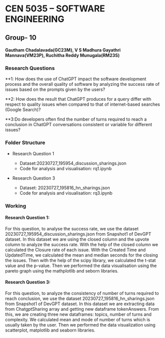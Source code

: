 # CEN 5035 – SOFTWARE ENGINEERING

## Group- 10

#### Gautham Chadalavada(GC23M), V S Madhura Gayathri Mannava(VM23P), Ruchitha Reddy Munugala(RM23S)

### Research Questions

**1: How does the use of ChatGPT impact the software development process and the overall 
quality of software by analyzing the success rate of issues based on the prompts given by 
the users?

**2: How does the result that ChatGPT produces for a query differ with respect to quality issues 
when compared to that of internet-based searches (Google Search)?

**3:Do developers often find the number of turns required to reach a conclusion in ChatGPT 
conversations consistent or variable for different issues?

### Folder Structure
- Research Question 1
    - Dataset:20230727_195954_discussion_sharings.json
    - Code for analysis and visualisation: rq1.ipynb

- Research Question 3
    - Dataset: 20230727_195816_hn_sharings.json
    - Code for analysis and visualisation: rq3.ipynb

### Working
#### Research Question 1:
For this question, to analyse the success rate, we use the dataset 20230727_195954_discussion_sharings.json from Snapshot1 of DevGPT dataset. In this dataset we are using the closed column and the upvote column to analyze the success rate. With the help of the closed column we calculated the Closure rate of each issue. With the Created Time and UpdatedTime, we calculated the mean and median seconds for the closing the issues. Then with the help of the scipy library, we calculated the t-stat value and the p-value. Then we performed the data visualisation using the pareto graph using the mathplotlib and seborn libraries.

#### Research Question 3:
For this question, to analyze the consistency of number of turns required to reach conclusion, we use the dataset 20230727_195816_hn_sharings.json from Snapshot1 of DevGPT dataset. In this dataset we are extracting data from ChatgptSharing array and getting new dataframe tokenAnswers. From this, we are creating three new dataframes: topics, number of turns and complexity. We calculated mean and mode of number of turns which is usually taken by the user. Then we performed the data visualization using scatterplot, matplotlib and seaborn libraries.


